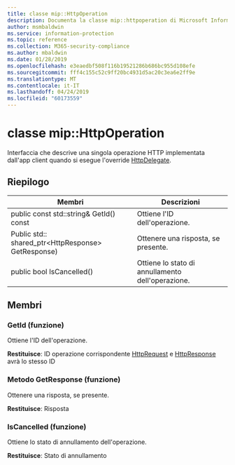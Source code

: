 ```yaml
---
title: classe mip::HttpOperation
description: Documenta la classe mip::httpoperation di Microsoft Information Protection (MIP) SDK.
author: msmbaldwin
ms.service: information-protection
ms.topic: reference
ms.collection: M365-security-compliance
ms.author: mbaldwin
ms.date: 01/28/2019
ms.openlocfilehash: e3eaedbf508f116b19521286b686bc955d108efe
ms.sourcegitcommit: fff4c155c52c9ff20bc4931d5ac20c3ea6e2ff9e
ms.translationtype: MT
ms.contentlocale: it-IT
ms.lasthandoff: 04/24/2019
ms.locfileid: "60173559"
---
```

# <a name="class-miphttpoperation"></a>classe mip::HttpOperation 
Interfaccia che descrive una singola operazione HTTP implementata dall'app client quando si esegue l'override [HttpDelegate](class_mip_httpdelegate.md).
  
## <a name="summary"></a>Riepilogo
 Membri                        | Descrizioni                                
--------------------------------|---------------------------------------------
public const std::string& GetId() const  |  Ottiene l'ID dell'operazione.
Public std:: shared_ptr\<HttpResponse\> GetResponse)  |  Ottenere una risposta, se presente.
public bool IsCancelled()  |  Ottiene lo stato di annullamento dell'operazione.
  
## <a name="members"></a>Membri
  
### <a name="getid-function"></a>GetId (funzione)
Ottiene l'ID dell'operazione.

  
**Restituisce**: ID operazione corrispondente [HttpRequest](class_mip_httprequest.md) e [HttpResponse](class_mip_httpresponse.md) avrà lo stesso ID
  
### <a name="getresponse-function"></a>Metodo GetResponse (funzione)
Ottenere una risposta, se presente.

  
**Restituisce**: Risposta
  
### <a name="iscancelled-function"></a>IsCancelled (funzione)
Ottiene lo stato di annullamento dell'operazione.

  
**Restituisce**: Stato di annullamento